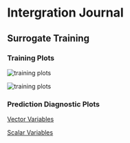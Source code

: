 # Intergration Journal

## Surrogate Training


### Training Plots

![training plots](https://855da60d-505b-4eee-942c-e19fb87dcc5f.s3.amazonaws.com/gaia/integration_model/training_mse.png)

![training plots](https://855da60d-505b-4eee-942c-e19fb87dcc5f.s3.amazonaws.com/gaia/integration_model/training_skill.png)


### Prediction Diagnostic Plots


[Vector Variables](https://855da60d-505b-4eee-942c-e19fb87dcc5f.s3.amazonaws.com/gaia/integration_model/vector_valued_outputs.html)

[Scalar Variables](https://855da60d-505b-4eee-942c-e19fb87dcc5f.s3.amazonaws.com/gaia/integration_model/scalar_valued_outputs.html)

